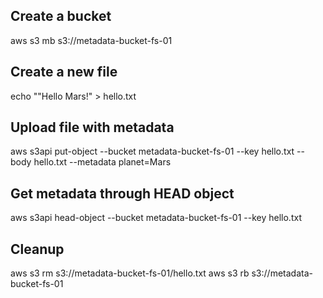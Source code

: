 ## Create a bucket

aws s3 mb s3://metadata-bucket-fs-01

## Create a new file

echo ""Hello Mars!" > hello.txt

## Upload file with metadata

aws s3api put-object --bucket metadata-bucket-fs-01 --key hello.txt --body hello.txt --metadata planet=Mars

## Get metadata through HEAD object

aws s3api head-object --bucket metadata-bucket-fs-01 --key hello.txt

## Cleanup

aws s3 rm s3://metadata-bucket-fs-01/hello.txt
aws s3 rb s3://metadata-bucket-fs-01
